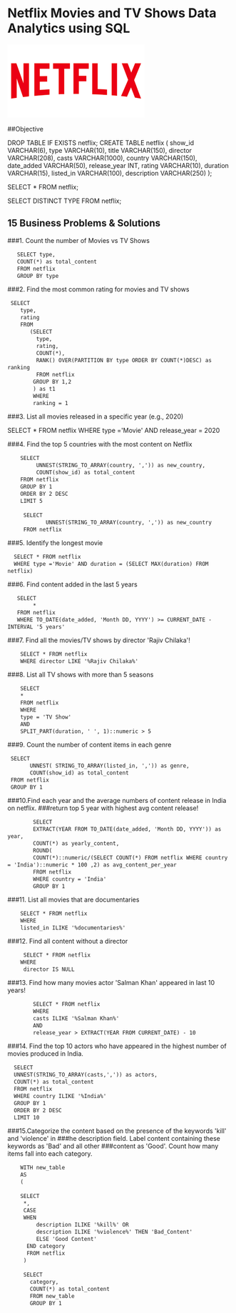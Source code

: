 # Netflix Movies and TV Shows Data Analytics using SQL

![Netflix Logo](https://github.com/Atulsingh1810/SQLProject/blob/main/Netflix.png)

##Objective



DROP TABLE IF EXISTS netflix;
 CREATE TABLE  netflix
 (
   show_id VARCHAR(6),
   type    VARCHAR(10),
   title   VARCHAR(150),
   director   VARCHAR(208),
   casts    VARCHAR(1000),
   country VARCHAR(150),
   date_added   VARCHAR(50),
   release_year  INT,
   rating       VARCHAR(10),
   duration     VARCHAR(15),
   listed_in    VARCHAR(100),
   description  VARCHAR(250)
 );

 SELECT * FROM  netflix;

  SELECT  DISTINCT TYPE FROM  netflix;


  ## 15 Business Problems & Solutions

###1. Count the number of Movies vs TV Shows

       SELECT type,
	   COUNT(*) as total_content
	   FROM netflix
	   GROUP BY type

###2. Find the most common rating for movies and TV shows

     SELECT 
	    type,
		rating
		FROM
		   (SELECT
		     type,
		     rating,
		     COUNT(*),
		     RANK() OVER(PARTITION BY type ORDER BY COUNT(*)DESC) as ranking
		     FROM netflix
		    GROUP BY 1,2
		    ) as t1
			WHERE 
			ranking = 1


###3. List all movies released in a specific year (e.g., 2020)

   SELECT * FROM netflix
   WHERE 
       type ='Movie'
	   AND
	   release_year = 2020
 


###4. Find the top 5 countries with the most content on Netflix

        SELECT 
		     UNNEST(STRING_TO_ARRAY(country, ',')) as new_country,
			 COUNT(show_id) as total_content
		FROM netflix
		GROUP BY 1
		ORDER BY 2 DESC
		LIMIT 5

         SELECT 
		        UNNEST(STRING_TO_ARRAY(country, ',')) as new_country
		 FROM netflix		


###5. Identify the longest movie

	  SELECT * FROM netflix
	  WHERE type ='Movie' AND duration = (SELECT MAX(duration) FROM netflix)

###6. Find content added in the last 5 years

	   SELECT 
	        * 
	   FROM netflix 
	   WHERE TO_DATE(date_added, 'Month DD, YYYY') >= CURRENT_DATE - INTERVAL '5 years'

###7. Find all the movies/TV shows by director 'Rajiv Chilaka'!

        SELECT * FROM netflix
		WHERE director LIKE '%Rajiv Chilaka%'
		
###8. List all TV shows with more than 5 seasons

        SELECT 
		*
		FROM netflix
		WHERE 
		type = 'TV Show'
		AND
        SPLIT_PART(duration, ' ', 1)::numeric > 5 
		
		  
###9. Count the number of content items in each genre

	 SELECT 
	       UNNEST( STRING_TO_ARRAY(listed_in, ',')) as genre,
		   COUNT(show_id) as total_content 
     FROM netflix
	 GROUP BY 1
	 
###10.Find each year and the average numbers of content release in India on netflix. 
###return top 5 year with highest avg content release!

            SELECT
	        EXTRACT(YEAR FROM TO_DATE(date_added, 'Month DD, YYYY')) as year,
			COUNT(*) as yearly_content,
			ROUND(
            COUNT(*)::numeric/(SELECT COUNT(*) FROM netflix WHERE country = 'India')::numeric * 100 ,2) as avg_content_per_year
			FROM netflix
			WHERE country = 'India'
			GROUP BY 1

###11. List all movies that are documentaries

        SELECT * FROM netflix
		WHERE
		listed_in ILIKE '%documentaries%'

###12. Find all content without a director

		 SELECT * FROM netflix
		WHERE
		 director IS NULL
       
###13. Find how many movies actor 'Salman Khan' appeared in last 10 years!

            SELECT * FROM netflix
			WHERE
			casts ILIKE '%Salman Khan%'
			AND
			release_year > EXTRACT(YEAR FROM CURRENT_DATE) - 10

       
###14. Find the top 10 actors who have appeared in the highest number of movies produced in India.

      SELECT
	  UNNEST(STRING_TO_ARRAY(casts,',')) as actors,
	  COUNT(*) as total_content
	  FROM netflix
	  WHERE country ILIKE '%India%'
	  GROUP BY 1
	  ORDER BY 2 DESC
	  LIMIT 10

###15.Categorize the content based on the presence of the keywords 'kill' and 'violence' in 
###he description field. Label content containing these keywords as 'Bad' and all other 
###content as 'Good'. Count how many items fall into each category.

        WITH new_table
		AS
		(
		
		SELECT
		 *,
		 CASE
		 WHEN
		     description ILIKE '%kill%' OR
		     description ILIKE '%violence%' THEN 'Bad_Content'
			 ELSE 'Good Content'
	      END category
		  FROM netflix
		 )

		 SELECT
		   category,
		   COUNT(*) as total_content
		   FROM new_table
		   GROUP BY 1
